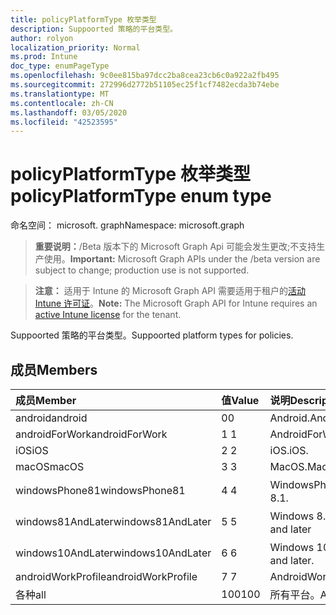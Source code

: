 ```yaml
---
title: policyPlatformType 枚举类型
description: Suppoorted 策略的平台类型。
author: rolyon
localization_priority: Normal
ms.prod: Intune
doc_type: enumPageType
ms.openlocfilehash: 9c0ee815ba97dcc2ba8cea23cb6c0a922a2fb495
ms.sourcegitcommit: 272996d2772b51105ec25f1cf7482ecda3b74ebe
ms.translationtype: MT
ms.contentlocale: zh-CN
ms.lasthandoff: 03/05/2020
ms.locfileid: "42523595"
---
```

# <a name="policyplatformtype-enum-type"></a><span data-ttu-id="b0d65-103">policyPlatformType 枚举类型</span><span class="sxs-lookup"><span data-stu-id="b0d65-103">policyPlatformType enum type</span></span>

<span data-ttu-id="b0d65-104">命名空间： microsoft. graph</span><span class="sxs-lookup"><span data-stu-id="b0d65-104">Namespace: microsoft.graph</span></span>

> <span data-ttu-id="b0d65-105">**重要说明：**/Beta 版本下的 Microsoft Graph Api 可能会发生更改;不支持生产使用。</span><span class="sxs-lookup"><span data-stu-id="b0d65-105">**Important:** Microsoft Graph APIs under the /beta version are subject to change; production use is not supported.</span></span>

> <span data-ttu-id="b0d65-106">**注意：** 适用于 Intune 的 Microsoft Graph API 需要适用于租户的[活动 Intune 许可证](https://go.microsoft.com/fwlink/?linkid=839381)。</span><span class="sxs-lookup"><span data-stu-id="b0d65-106">**Note:** The Microsoft Graph API for Intune requires an [active Intune license](https://go.microsoft.com/fwlink/?linkid=839381) for the tenant.</span></span>

<span data-ttu-id="b0d65-107">Suppoorted 策略的平台类型。</span><span class="sxs-lookup"><span data-stu-id="b0d65-107">Suppoorted platform types for policies.</span></span>

## <a name="members"></a><span data-ttu-id="b0d65-108">成员</span><span class="sxs-lookup"><span data-stu-id="b0d65-108">Members</span></span>
|<span data-ttu-id="b0d65-109">成员</span><span class="sxs-lookup"><span data-stu-id="b0d65-109">Member</span></span>|<span data-ttu-id="b0d65-110">值</span><span class="sxs-lookup"><span data-stu-id="b0d65-110">Value</span></span>|<span data-ttu-id="b0d65-111">说明</span><span class="sxs-lookup"><span data-stu-id="b0d65-111">Description</span></span>|
|:---|:---|:---|
|<span data-ttu-id="b0d65-112">android</span><span class="sxs-lookup"><span data-stu-id="b0d65-112">android</span></span>|<span data-ttu-id="b0d65-113">0</span><span class="sxs-lookup"><span data-stu-id="b0d65-113">0</span></span>|<span data-ttu-id="b0d65-114">Android.</span><span class="sxs-lookup"><span data-stu-id="b0d65-114">Android.</span></span>|
|<span data-ttu-id="b0d65-115">androidForWork</span><span class="sxs-lookup"><span data-stu-id="b0d65-115">androidForWork</span></span>|<span data-ttu-id="b0d65-116">1 </span><span class="sxs-lookup"><span data-stu-id="b0d65-116">1</span></span>|<span data-ttu-id="b0d65-117">AndroidForWork.</span><span class="sxs-lookup"><span data-stu-id="b0d65-117">AndroidForWork.</span></span>|
|<span data-ttu-id="b0d65-118">iOS</span><span class="sxs-lookup"><span data-stu-id="b0d65-118">iOS</span></span>|<span data-ttu-id="b0d65-119">2 </span><span class="sxs-lookup"><span data-stu-id="b0d65-119">2</span></span>|<span data-ttu-id="b0d65-120">iOS.</span><span class="sxs-lookup"><span data-stu-id="b0d65-120">iOS.</span></span>|
|<span data-ttu-id="b0d65-121">macOS</span><span class="sxs-lookup"><span data-stu-id="b0d65-121">macOS</span></span>|<span data-ttu-id="b0d65-122">3 </span><span class="sxs-lookup"><span data-stu-id="b0d65-122">3</span></span>|<span data-ttu-id="b0d65-123">MacOS.</span><span class="sxs-lookup"><span data-stu-id="b0d65-123">MacOS.</span></span>|
|<span data-ttu-id="b0d65-124">windowsPhone81</span><span class="sxs-lookup"><span data-stu-id="b0d65-124">windowsPhone81</span></span>|<span data-ttu-id="b0d65-125">4 </span><span class="sxs-lookup"><span data-stu-id="b0d65-125">4</span></span>|<span data-ttu-id="b0d65-126">WindowsPhone 8.1。</span><span class="sxs-lookup"><span data-stu-id="b0d65-126">WindowsPhone 8.1.</span></span>|
|<span data-ttu-id="b0d65-127">windows81AndLater</span><span class="sxs-lookup"><span data-stu-id="b0d65-127">windows81AndLater</span></span>|<span data-ttu-id="b0d65-128">5 </span><span class="sxs-lookup"><span data-stu-id="b0d65-128">5</span></span>|<span data-ttu-id="b0d65-129">Windows 8.1 及更高版本</span><span class="sxs-lookup"><span data-stu-id="b0d65-129">Windows 8.1 and later</span></span>|
|<span data-ttu-id="b0d65-130">windows10AndLater</span><span class="sxs-lookup"><span data-stu-id="b0d65-130">windows10AndLater</span></span>|<span data-ttu-id="b0d65-131">6 </span><span class="sxs-lookup"><span data-stu-id="b0d65-131">6</span></span>|<span data-ttu-id="b0d65-132">Windows 10 及更高版本。</span><span class="sxs-lookup"><span data-stu-id="b0d65-132">Windows 10 and later.</span></span>|
|<span data-ttu-id="b0d65-133">androidWorkProfile</span><span class="sxs-lookup"><span data-stu-id="b0d65-133">androidWorkProfile</span></span>|<span data-ttu-id="b0d65-134">7 </span><span class="sxs-lookup"><span data-stu-id="b0d65-134">7</span></span>|<span data-ttu-id="b0d65-135">AndroidWorkProfile.</span><span class="sxs-lookup"><span data-stu-id="b0d65-135">AndroidWorkProfile.</span></span>|
|<span data-ttu-id="b0d65-136">各种</span><span class="sxs-lookup"><span data-stu-id="b0d65-136">all</span></span>|<span data-ttu-id="b0d65-137">100</span><span class="sxs-lookup"><span data-stu-id="b0d65-137">100</span></span>|<span data-ttu-id="b0d65-138">所有平台。</span><span class="sxs-lookup"><span data-stu-id="b0d65-138">All platforms.</span></span>|




